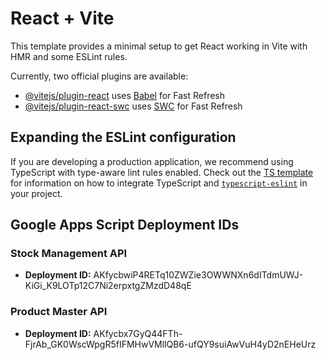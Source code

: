 # React + Vite

This template provides a minimal setup to get React working in Vite with HMR and some ESLint rules.

Currently, two official plugins are available:

- [@vitejs/plugin-react](https://github.com/vitejs/vite-plugin-react/blob/main/packages/plugin-react) uses [Babel](https://babeljs.io/) for Fast Refresh
- [@vitejs/plugin-react-swc](https://github.com/vitejs/vite-plugin-react/blob/main/packages/plugin-react-swc) uses [SWC](https://swc.rs/) for Fast Refresh

## Expanding the ESLint configuration

If you are developing a production application, we recommend using TypeScript with type-aware lint rules enabled. Check out the [TS template](https://github.com/vitejs/vite/tree/main/packages/create-vite/template-react-ts) for information on how to integrate TypeScript and [`typescript-eslint`](https://typescript-eslint.io) in your project.

## Google Apps Script Deployment IDs

### Stock Management API

- **Deployment ID:** AKfycbwiP4RETq10ZWZie3OWWNXn6dITdmUWJ-KiGi_K9LOTp12C7Ni2erpxtgZMzdD48qE

### Product Master API

- **Deployment ID:** AKfycbx7GyQ44FTh-FjrAb_GK0WscWpgR5fIFMHwVMllQB6-ufQY9suiAwVuH4yD2nEHeUrz
